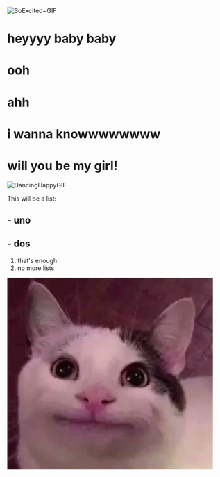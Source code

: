 ![SoExcited~GIF](https://github.com/sydwulf/Session3-4/assets/156428930/c636d5fc-8de7-49b9-8792-c82a5d48cfbc)
# heyyyy baby baby
# ooh
# ahh
# i wanna knowwwwwwww
# will you be my girl!
![DancingHappyGIF](https://github.com/sydwulf/Session3-4/assets/156428930/9e09ab91-c625-4da7-8bc7-6941fb1c9dc2)
 
This will be a list:
## - uno
## - dos

1. that's enough
2. no more lists 

![cat image](awkward%20cat.jpg)



